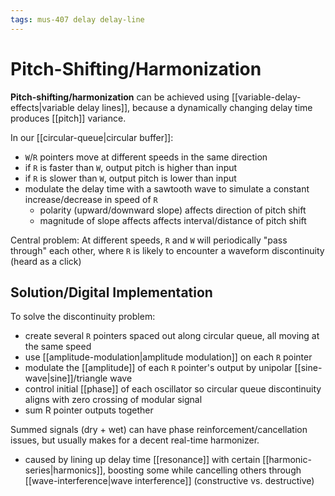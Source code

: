 ```yaml
---
tags: mus-407 delay delay-line
---
```


# Pitch-Shifting/Harmonization

**Pitch-shifting/harmonization** can be achieved using [[variable-delay-effects|variable delay lines]], because a dynamically changing delay time produces [[pitch]] variance.

In our [[circular-queue|circular buffer]]:

- `W`/`R` pointers move at different speeds in the same direction
- if `R` is faster than `W`, output pitch is higher than input
- if `R` is slower than `W`, output pitch is lower than input
- modulate the delay time with a sawtooth wave to simulate a constant increase/decrease in speed of `R`
  - polarity (upward/downward slope) affects direction of pitch shift
  - magnitude of slope affects affects interval/distance of pitch shift

Central problem: At different speeds, `R` and `W` will periodically "pass through" each other, where `R` is likely to encounter a waveform discontinuity (heard as a click)

## Solution/Digital Implementation

To solve the discontinuity problem:

- create several `R` pointers spaced out along circular queue, all moving at the same speed
- use [[amplitude-modulation|amplitude modulation]] on each `R` pointer
- modulate the [[amplitude]] of each `R` pointer's output by unipolar [[sine-wave|sine]]/triangle wave
- control initial [[phase]] of each oscillator so circular queue discontinuity aligns with zero crossing of modular signal
- sum R pointer outputs together

Summed signals (dry + wet) can have phase reinforcement/cancellation issues, but usually makes for a decent real-time harmonizer.

- caused by lining up delay time [[resonance]] with certain [[harmonic-series|harmonics]], boosting some while cancelling others through [[wave-interference|wave interference]] (constructive vs. destructive)

